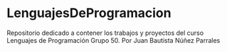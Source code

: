 # LenguajesDeProgramacion
Repositorio dedicado a contener los trabajos y proyectos del curso Lenguajes de Programación Grupo 50.
Por Juan Bautista Núñez Parrales
